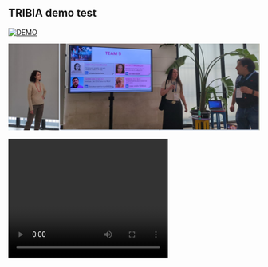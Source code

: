 ## TRIBIA demo test

<a href="https://tribiademotest-francescosaves-projects.vercel.app/"><img alt="DEMO" src="https://img.shields.io/badge/DEMO%20-%23E34F26.svg?&style=for-the-badge"/></a>

![photo](media/Photho.PNG "photo event's team")

<video src="https://github.com/francescosave/TRIBIA/blob/main/media/questions.mp4" width="320" height="240" controls></video>